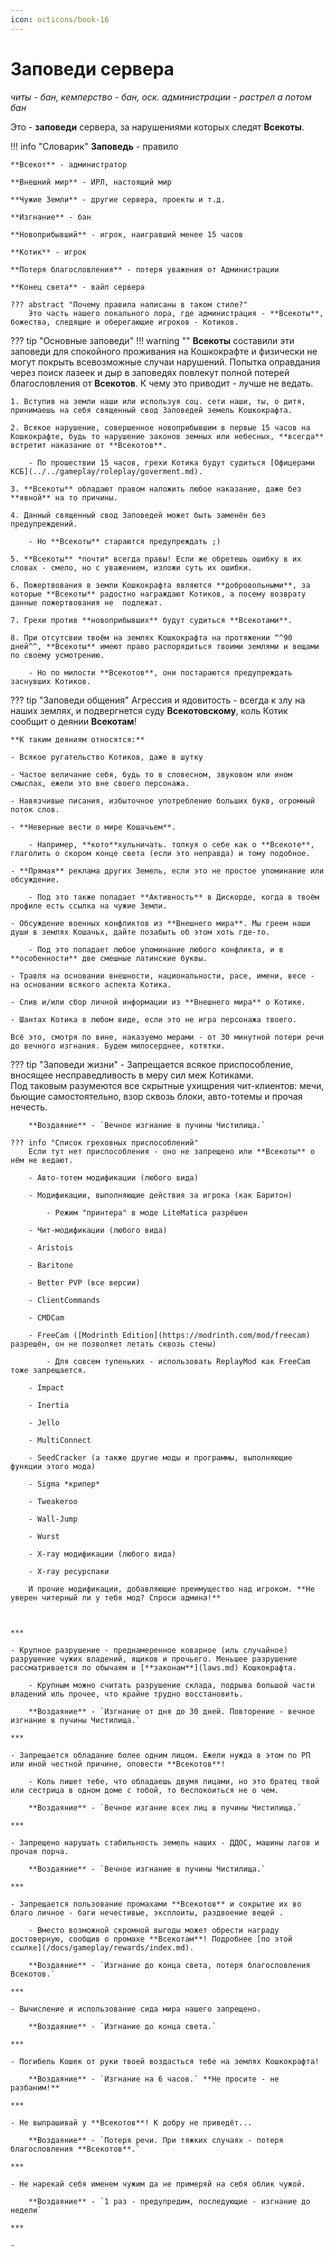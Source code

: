 ```yaml
---
icon: octicons/book-16
---
```


# Заповеди сервера
*читы - бан, кемперство - бан, оск. администрации - растрел а потом бан*

Это - **заповеди** сервера, за нарушениями которых следят **Всекоты**.

!!! info "Словарик"
    **Заповедь** - правило

    **Всекот** - администратор

    **Внешний мир** - ИРЛ, настоящий мир

    **Чужие Земли** - другие сервера, проекты и т.д.

    **Изгнание** - бан

    **Новоприбывший** - игрок, наигравший менее 15 часов

    **Котик** - игрок

    **Потеря благословления** - потеря уважения от Администрации

    **Конец света** - вайп сервера

    ??? abstract "Почему правила написаны в таком стиле?"
        Это часть нашего локального лора, где администрация - **Всекоты**, божества, следящие и оберегающие игроков - Котиков.

??? tip "Основные заповеди"
    !!! warning ""
        **Всекоты** составили эти заповеди для спокойного проживания на Кошкокрафте и физически не могут покрыть всевозможные случаи нарушений. Попытка оправдания через поиск лазеек и дыр в заповедях повлекут полной потерей благословления от **Всекотов**. К чему это приводит - лучше не ведать.

    1. Вступив на земли наши или используя соц. сети наши, ты, о дитя, принимаешь на себя священный свод Заповедей земель Кошкокрафта.

    2. Всякое нарушение, совершенное новоприбывшим в первые 15 часов на Кошкокрафте, будь то нарушение законов земных или небесных, **всегда** встретит наказание от **Всекотов**.

        - По прошествии 15 часов, грехи Котика будут судиться [Офицерами КСБ](../../gameplay/roleplay/goverment.md).
    
    3. **Всекоты** обладают правом наложить любое наказание, даже без **явной** на то причины.

    4. Данный священный свод Заповедей может быть заменён без предупреждений.

        - Но **Всекоты** стараются предупреждать ;)

    5. **Всекоты** *почти* всегда правы! Если же обретешь ошибку в их словах - смело, но с уважением, изложи суть их ошибки.

    6. Пожертвования в земли Кошкокрафта являются **добровольными**, за которые **Всекоты** радостно награждают Котиков, а посему возврату данные пожертвования не  подлежат.

    7. Грехи против **новоприбывших** будут судиться **Всекотами**.

    8. При отсутсвии твоём на землях Кошкокрафта на протяжении ^^90 дней^^, **Всекоты** имеют право распорядиться твоими землями и вещами по своему усмотрению.

        - Но по милости **Всекотов**, они постараются предупреждать заснувших Котиков.

??? tip "Заповеди общения"
    Агрессия и ядовитость - всегда к злу на наших землях, и подвергнется суду **Всекотовскому**, коль Котик сообщит о деянии **Всекотам**!
    
    **К таким деяниям относятся:**

    - Всякое ругательство Котиков, даже в шутку

    - Частое величание себя, будь то в словесном, звуковом или ином смыслах, ежели это вне своего персонажа.

    - Навязчивые писания, избыточное употребление больших букв, огромный поток слов.

    - **Неверные вести о мире Кошачьем**.

        - Например, **кото**хульничать. толкуя о себе как о **Всекоте**, глаголить о скором конце света (если это неправда) и тому подобное.

    - **Прямая** реклама других Земель, если это не простое упоминание или обсуждение.

        - Под это также попадает **Активность** в Дискорде, когда в твоём профиле есть ссылка на чужие Земли.

    - Обсуждение военных конфликтов из **Внешнего мира**. Мы греем наши души в землях Кошачьх, дайте позабыть об этом хоть где-то.

        - Под это попадает любое упоминание любого конфликта, и в **особенности** две смешные латинские буквы.

    - Травля на основании внешности, национальности, расе, имени, весе - на основании всякого аспекта Котика.

    - Слив и/или сбор личной информации из **Внешнего мира** о Котике.

    - Шантах Котика в любом виде, если это не игра персонажа твоего.

    Всё это, смотря по вине, наказуемо мерами - от 30 минутной потери речи до вечного изгнания. Будем милосерднее, котятки.

??? tip "Заповеди жизни"
    - Запрещается всякое приспособление, вносящее несправедливость в меру сил меж Котиками.<br>
    Под таковым разумеются все скрытные ухищрения чит-клиентов: мечи, бьющие самостоятельно, взор сквозь блоки, авто-тотемы и прочая нечесть.

        **Воздаяние** - `Вечное изгнание в пучины Чистилища.`

    ??? info "Список греховных приспособлений"
        Если тут нет приспособления - оно не запрещено или **Всекоты** о нём не ведают.

        - Авто-тотем модификации (любого вида)

        - Модификации, выполняющие действия за игрока (как Баритон)

            - Режим "принтера" в моде LiteMatica разрёшен

        - Чит-модификации (любого вида)

        - Aristois

        - Baritone

        - Better PVP (все версии)
        
        - ClientCommands
        
        - CMDCam
        
        - FreeCam ([Modrinth Edition](https://modrinth.com/mod/freecam) разрешён, он не позволяет летать сквозь стены)
        
            - Для совсем тупеньких - использовать ReplayMod как FreeCam тоже запрещается.
        
        - Impact
        
        - Inertia
        
        - Jello
        
        - MultiConnect
        
        - SeedCracker (а также другие моды и программы, выполняющие функции этого мода)
        
        - Sigma *крипер*
        
        - Tweakeroo
        
        - Wall-Jump
        
        - Wurst
        
        - X-ray модификации (любого вида)
        
        - X-ray ресурспаки
        
        И прочие модификации, добавляющие преимущество над игроком. **Не уверен читерный ли у тебя мод? Спроси админа!**
    
    

    ***

    - Крупное разрушение - преднамеренное коварное (иль случайное) разрушение чужих владений, ящиков и прочьего. Меньшее разрушение рассматривается по обычаям и [**законам**](laws.md) Кошкокрафта.

        - Крупным можно считать разрушение склада, подрыва большой части владений иль прочее, что крайне трудно восстановить.

        **Воздаяние** - `Изгнание от дня до 30 дней. Повторение - вечное изгнание в пучины Чистилища.`

    ***

    - Запрещается обладание более одним лицом. Ежели нужда в этом по РП или иной честной причине, оповести **Всекотов**!

        - Коль пишет тебе, что обладаешь двумя лицами, но это братец твой или сестрица в одном доме с тобой, то беспокоиться не о чем.

        **Воздаяние** - `Вечное изгание всех лиц в пучины Чистилища.`

    ***

    - Запрещено нарушать стабильность земель наших - ДДОС, машины лагов и прочая порча.

        **Воздаяние** - `Вечное изгнание в пучины Чистилища.`

    ***

    - Запрещается пользование промахами **Всекотов** и сокрытие их во благо личное - баги нечестивые, эксплоиты, раздвоение вещей .

        - Вместо возможной скромной выгоды может обрести награду достоверную, сообщив о промахе **Всекотам**! Подробнее [по этой ссылке](/docs/gameplay/rewards/index.md).

        **Воздаяние** - `Изгнание до конца света, потеря благословления Всекотов.`

    ***

    - Вычисление и использование сида мира нашего запрещено.

        **Воздаяние** - `Изгнание до конца света.`

    ***

    - Погибель Кошек от руки твоей воздасться тебе на землях Кошкокрафта!

        **Воздаяние** - `Изгнание на 6 часов.` **Не просите - не разбаним!**

    ***

    - Не выпрашивай у **Всекотов**! К добру не приведёт...

        **Воздаяние** - `Потеря речи. При тяжких случаях - потеря благословления **Всекотов**.`

    ***

    - Не нарекай себя именем чужим да не примеряй на себя облик чужой.

        **Воздаяние** - `1 раз - предупредим, последующие - изгнание до недели`

    *** 

    -